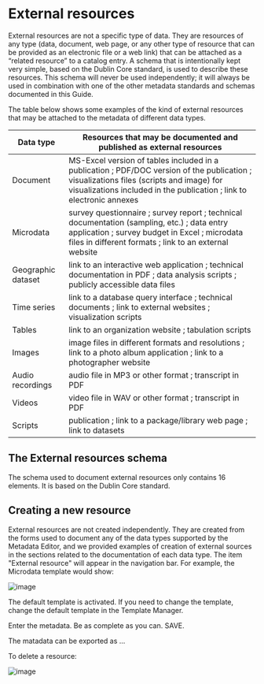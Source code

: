 # External resources

External resources are not a specific type of data. They are resources of any type (data, document, web page, or any other type of resource that can be provided as an electronic file or a web link) that can be attached as a “related resource” to a catalog entry. A schema that is intentionally kept very simple, based on the Dublin Core standard, is used to describe these resources. This schema will never be used independently; it will always be used in combination with one of the other metadata standards and schemas documented in this Guide.

The table below shows some examples of the kind of external resources that may be attached to the metadata of different data types.


| Data type          | Resources that may be documented and published as external resources  |
| ------------------ | ------------------------------------------------------------ |
| Document           | MS-Excel version of tables included in a publication ; PDF/DOC version of the publication ; visualizations files (scripts and image) for visualizations included in the publication ; link to electronic annexes |
| Microdata          | survey questionnaire ; survey report ; technical documentation (sampling, etc.) ; data entry application ; survey budget in Excel ; microdata files in different formats ; link to an external website|
| Geographic dataset | link to an interactive web application ; technical documentation in PDF ; data analysis scripts ; publicly accessible data files |
| Time series        | link to a database query interface ; technical documents ; link to external websites ; visualization scripts |
| Tables             | link to an organization website ; tabulation scripts | electronic copy of the table |
| Images             | image files in different formats and resolutions ; link to a photo album application ; link to a photographer website |
| Audio recordings   | audio file in MP3 or other format ; transcript in PDF |
| Videos             | video file in WAV or other format ; transcript in PDF |
| Scripts            | publication ; link to a package/library web page ; link to datasets | 

## The External resources schema

The schema used to document external resources only contains 16 elements. It is based on the Dublin Core standard.

## Creating a new resource

External resources are not created independently. They are created from the forms used to document any of the data types supported by the Metadata Editor, and we provided examples of creation of external sources in the sections related to the documentation of each data type. The item "External resource" will appear in the navigation bar. For example, the Microdata template would show:

![image](https://user-images.githubusercontent.com/35276300/216709283-aabdf248-7b6b-4f8a-b78c-5dc077d08b10.png)

The default template is activated. If you need to change the template, change the default template in the Template Manager.

Enter the metadata. Be as complete as you can.
SAVE.

The matadata can be exported as ...

To delete a resource:

![image](https://user-images.githubusercontent.com/35276300/216710009-c8457fc5-52de-4cc4-aea3-17580dcf2c34.png)








